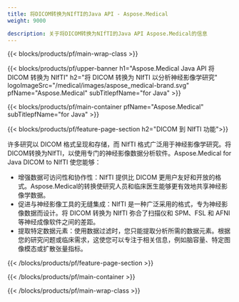 ```yaml
---
title: 将DICOM转换为NIfTI的Java API - Aspose.Medical
weight: 9000

description: 关于将DICOM转换为NIfTI的Java API Aspose.Medical的信息
---
```


{{< blocks/products/pf/main-wrap-class >}}

{{< blocks/products/pf/upper-banner h1="Aspose.Medical Java API 将 DICOM 转换为 NIfTI" h2="将 DICOM 转换为 NIfTI 以分析神经影像学研究" logoImageSrc="/medical/images/aspose_medical-brand.svg" pfName="Aspose.Medical" subTitlepfName="for Java" >}}

{{< blocks/products/pf/main-container pfName="Aspose.Medical" subTitlepfName="for Java" >}}

{{< blocks/products/pf/feature-page-section h2="DICOM 到 NIfTI 功能">}}

<p>许多研究以 DICOM 格式呈现和存储，而 NIfTI 格式广泛用于神经影像学研究。将DICOM转换为NIfTI，以使用专门的神经影像数据分析软件。Aspose.Medical for Java DICOM to NIfTI 使您能够：</p>

<ul>
<li>增强数据可访问性和协作性：NIfTI 提供比 DICOM 更用户友好和开放的格式。Aspose.Medical的转换使研究人员和临床医生能够更有效地共享神经影像学数据。</li>
<li>促进与神经影像工具的无缝集成：NIfTI 是一种广泛采用的格式，专为神经影像数据而设计。将 DICOM 转换为 NIfTI 弥合了扫描仪和 SPM、FSL 和 AFNI 等神经成像软件之间的差距。</li>
<li>提取特定数据元素：使用数据过滤时，您只能提取分析所需的数据元素。根据您的研究问题或临床需求，这使您可以专注于相关信息，例如脑容量、特定图像模态或扩散张量指标。</li>
</ul>

{{< /blocks/products/pf/feature-page-section >}}

{{< /blocks/products/pf/main-container >}}

{{< /blocks/products/pf/main-wrap-class >}}